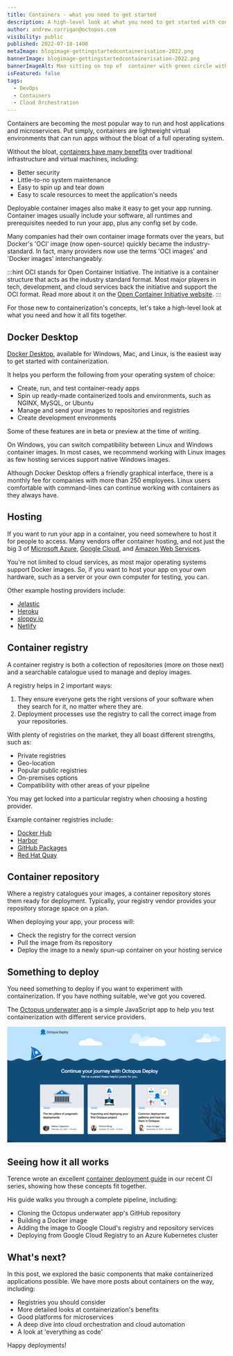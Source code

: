 ```yaml
---
title: Containers - what you need to get started
description: A high-level look at what you need to get started with containerization.
author: andrew.corrigan@octopus.com
visibility: public
published: 2022-07-18-1400
metaImage: blogimage-gettingstartedcontainerisation-2022.png
bannerImage: blogimage-gettingstartedcontainerisation-2022.png
bannerImageAlt: Man sitting on top of  container with green circle with a power up icon
isFeatured: false
tags: 
  - DevOps
  - Containers
  - Cloud Orchestration
---
```


Containers are becoming the most popular way to run and host applications and microservices. Put simply, containers are lightweight virtual environments that can run apps without the bloat of a full operating system.

Without the bloat, [containers have many benefits](https://octopus.com/blog/benefits-of-containerization) over traditional infrastructure and virtual machines, including:

- Better security
- Little-to-no system maintenance
- Easy to spin up and tear down
- Easy to scale resources to meet the application's needs

Deployable container images also make it easy to get your app running. Container images usually include your software, all runtimes and prerequisites needed to run your app, plus any config set by code. 

Many companies had their own container image formats over the years, but Docker's 'OCI' image (now open-source) quickly became the industry-standard. In fact, many providers now use the terms 'OCI images' and 'Docker images' interchangeably.

:::hint
OCI stands for Open Container Initiative. The initiative is a container structure that acts as the industry standard format. Most major players in tech, development, and cloud services back the initiative and support the OCI format. Read more about it on the [Open Container Initiative website](https://opencontainers.org/).
:::

For those new to containerization's concepts, let's take a high-level look at what you need and how it all fits together.

## Docker Desktop

[Docker Desktop](https://www.docker.com/products/docker-desktop/), available for Windows, Mac, and Linux, is the easiest way to get started with containerization.

It helps you perform the following from your operating system of choice:

- Create, run, and test container-ready apps
- Spin up ready-made containerized tools and environments, such as NGINX, MySQL, or Ubuntu
- Manage and send your images to repositories and registries
- Create development environments

Some of these features are in beta or preview at the time of writing.

On Windows, you can switch compatibility between Linux and Windows container images. In most cases, we recommend working with Linux images as few hosting services support native Windows images.

Although Docker Desktop offers a friendly graphical interface, there is a monthly fee for companies with more than 250 employees. Linux users comfortable with command-lines can continue working with containers as they always have.

## Hosting

If you want to run your app in a container, you need somewhere to host it for people to access. Many vendors offer container hosting, and not just the big 3 of [Microsoft Azure](https://azure.microsoft.com/), [Google Cloud](https://cloud.google.com/), and [Amazon Web Services](https://aws.amazon.com/).

You're not limited to cloud services, as most major operating systems support Docker images. So, if you want to host your app on your own hardware, such as a server or your own computer for testing, you can.

Other example hosting providers include:

- [Jelastic](https://jelastic.com/docker/)
- [Heroku ](https://www.heroku.com/)
- [sloppy.io](https://sloppy.io/en/)
- [Netlify](https://www.netlify.com/)

## Container registry

A container registry is both a collection of repositories (more on those next) and a searchable catalogue used to manage and deploy images.

A registry helps in 2 important ways:

1. They ensure everyone gets the right versions of your software when they search for it, no matter where they are.
2. Deployment processes use the registry to call the correct image from your repositories.

With plenty of registries on the market, they all boast different strengths, such as:  

- Private registries
- Geo-location
- Popular public registries
- On-premises options
- Compatibility with other areas of your pipeline

You may get locked into a particular registry when choosing a hosting provider.

Example container registries include:

- [Docker Hub](https://hub.docker.com/)
- [Harbor](https://goharbor.io/)
- [GitHub Packages](https://docs.github.com/en/packages/working-with-a-github-packages-registry/working-with-the-container-registry)
- [Red Hat Quay](https://www.redhat.com/en/technologies/cloud-computing/quay)

## Container repository

Where a registry catalogues your images, a container repository stores them ready for deployment. Typically, your registry vendor provides your repository storage space on a plan.

When deploying your app, your process will:

- Check the registry for the correct version
- Pull the image from its repository
- Deploy the image to a newly spun-up container on your hosting service

## Something to deploy

You need something to deploy if you want to experiment with containerization. If you have nothing suitable, we've got you covered.

The [Octopus underwater app](https://github.com/OctopusSamples/octopus-underwater-app) is a simple JavaScript app to help you test containerization with different service providers.

![The Octopus Underwater App](octopus-underwater-app.png)

## Seeing how it all works

Terence wrote an excellent [container deployment guide](https://octopus.com/blog/deploying-java-app-docker-google-azure) in our recent CI series, showing how these concepts fit together.

His guide walks you through a complete pipeline, including:

- Cloning the Octopus underwater app's GitHub repository
- Building a Docker image
- Adding the image to Google Cloud's registry and repository services
- Deploying from Google Cloud Registry to an Azure Kubernetes cluster

## What's next?

In this post, we explored the basic components that make containerized applications possible. We have more posts about containers on the way, including:

- Registries you should consider
- More detailed looks at containerization's benefits
- Good platforms for microservices
- A deep dive into cloud orchestration and cloud automation
- A look at 'everything as code'

Happy deployments!
